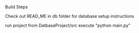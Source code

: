 Build Steps

Check out READ_ME in db folder for database setup instructions

run project from
DatbaseProject/src
execute "python main.py"